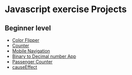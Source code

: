 # Javascript exercise Projects





## Beginner level

- [Color Flipper](https://github.com/astragenius/javascript-learn-projects/tree/main/colorFlipper)
- [Counter](https://github.com/astragenius/javascript-learn-projects/tree/main/counter)
- [Mobile Navigation](https://github.com/astragenius/javascript-learn-projects/tree/main/mobile-nav)
- [Binary to Decimal number App ]()
- [Passenger Counter]()
- [causeEffect]()